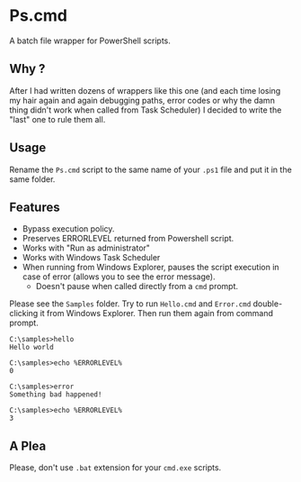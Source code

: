 # Ps.cmd

A batch file wrapper for PowerShell scripts.

## Why ?

After I had written dozens of wrappers like this one (and each time losing my hair again and again debugging paths, error codes or why the damn thing didn't work when called from Task Scheduler) I decided to write the "last" one to rule them all.

## Usage

Rename the `Ps.cmd` script to the same name of your `.ps1` file and put it in the same folder.

## Features

- Bypass execution policy.
- Preserves ERRORLEVEL returned from Powershell script.
- Works with "Run as administrator"
- Works with Windows Task Scheduler
- When running from Windows Explorer, pauses the script execution in case of error (allows you to see the error message).
  - Doesn't pause when called directly from a `cmd` prompt.

Please see the `Samples` folder. Try to run `Hello.cmd` and `Error.cmd` double-clicking it from Windows Explorer. Then run them again from command prompt.

```
C:\samples>hello
Hello world

C:\samples>echo %ERRORLEVEL%
0

C:\samples>error
Something bad happened!

C:\samples>echo %ERRORLEVEL%
3
```

## A Plea

Please, don't use `.bat` extension for your `cmd.exe` scripts.
